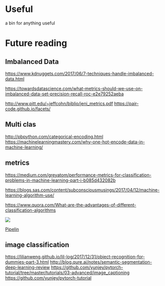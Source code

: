 # Useful
a bin for anything useful 


# Future reading

## Imbalanced Data

https://www.kdnuggets.com/2017/06/7-techniques-handle-imbalanced-data.html

https://towardsdatascience.com/what-metrics-should-we-use-on-imbalanced-data-set-precision-recall-roc-e2e79252aeba

http://www.pitt.edu/~jeffcohn/biblio/jeni_metrics.pdf
https://pair-code.github.io/facets/

## Multi clas
http://pbpython.com/categorical-encoding.html
https://machinelearningmastery.com/why-one-hot-encode-data-in-machine-learning/

## metrics 
https://medium.com/greyatom/performance-metrics-for-classification-problems-in-machine-learning-part-i-b085d432082b

 https://blogs.sas.com/content/subconsciousmusings/2017/04/12/machine-learning-algorithm-use/

https://www.quora.com/What-are-the-advantages-of-different-classification-algorithms

![](https://udacity-reviews-uploads.s3.us-west-2.amazonaws.com/_attachments/155289/1530823793/ml_map.png)

[Pipelin](http://scikit-learn.org/stable/modules/generated/sklearn.pipeline.Pipeline.html)

## image classification 
https://lilianweng.github.io/lil-log/2017/12/31/object-recognition-for-dummies-part-3.html
http://blog.qure.ai/notes/semantic-segmentation-deep-learning-review
https://github.com/yunjey/pytorch-tutorial/tree/master/tutorials/03-advanced/image_captioning
https://github.com/yunjey/pytorch-tutorial
